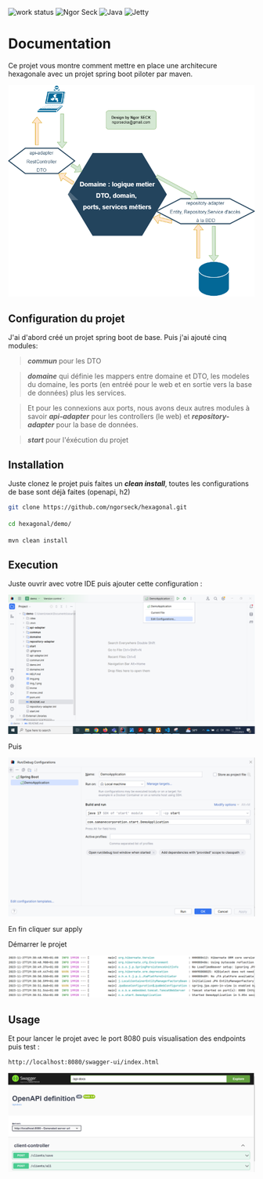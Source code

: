 ![work status](https://img.shields.io/badge/work-on%20progress-red.svg) 
![Ngor Seck](https://img.shields.io/badge/Ngor%20Seck-Java-green) 
![Java](https://img.shields.io/badge/Ngor%20Seck-Spring-yellowgreen)
![Jetty](https://img.shields.io/badge/Ngor%20Seck-TomcatWebServer-blue)
# Documentation

Ce projet vous montre comment mettre en place une architecure hexagonale avec un projet spring boot piloter par maven.

![hexagonel.png](hexagonel.png)

## Configuration du projet

J'ai d'abord créé un projet spring boot de base. Puis j'ai ajouté cinq modules:

>***commun*** pour les DTO

>***domaine*** qui définie les mappers entre domaine et DTO, les modeles du domaine, les ports (en entréé pour le web et en sortie vers la base de données) plus les services.

>Et pour les connexions aux ports, nous avons deux autres modules à savoir ***api-adapter*** pour les controllers (le web) et ***repository-adapter*** pour la base de données.

>***start*** pour l'éxécution du projet

## Installation

Juste clonez le projet puis faites un ***clean install***, toutes les configurations de base sont déjà faites (openapi, h2)

```bash
git clone https://github.com/ngorseck/hexagonal.git

cd hexagonal/demo/

mvn clean install
```


## Execution

Juste ouvrir avec votre IDE puis ajouter cette configuration :

![img_2.png](img_2.png)

Puis 

![img.png](img.png)

En fin cliquer sur apply 

Démarrer le projet

![img_1.png](img_1.png)



## Usage

Et pour lancer le projet avec le port 8080 puis visualisation des endpoints puis test :

```bash
http://localhost:8080/swagger-ui/index.html
```
![img_3.png](img_3.png)
